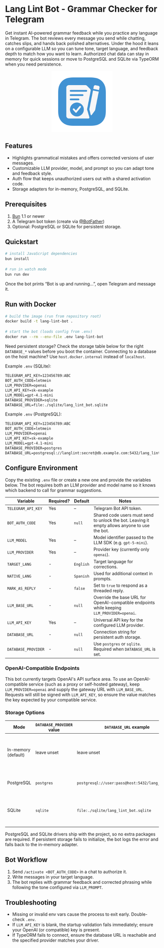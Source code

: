 # Lang Lint Bot - Grammar Checker for Telegram
Get instant AI-powered grammar feedback while you practice any language in Telegram. The bot reviews every message you send while chatting, catches slips, and hands back polished alternatives. Under the hood it leans on a configurable LLM so you can tune tone, target language, and feedback depth to match how you want to learn. Authorized chat data can stay in memory for quick sessions or move to PostgreSQL and SQLite via TypeORM when you need persistence.

<p align="center">
  <img src="docs/assets/logo.png" alt="Lang Lint Bot Logo" width="200">
</p>

## Features
- Highlights grammatical mistakes and offers corrected versions of user messages.
- Customizable LLM provider, model, and prompt so you can adapt tone and feedback style.
- Auth flow that keeps unauthorized users out with a shared activation code.
- Storage adapters for in-memory, PostgreSQL, and SQLite.

## Prerequisites
1. [Bun](https://bun.sh) 1.1 or newer
2. A Telegram bot token (create via [@BotFather](https://t.me/BotFather))
3. Optional: PostgreSQL or SQLite for persistent storage.

## Quickstart
```bash
# install JavaScript dependencies
bun install

# run in watch mode
bun run dev
```

Once the bot prints “Bot is up and running…”, open Telegram and message it.

## Run with Docker
```bash
# build the image (run from repository root)
docker build -t lang-lint-bot .

# start the bot (loads config from .env)
docker run --rm --env-file .env lang-lint-bot
```

Need persistent storage? Check the storage table below for the right `DATABASE_*` values before you boot the container. Connecting to a database on the host machine? Use `host.docker.internal` instead of `localhost`.

Example `.env` (SQLite):
```env
TELEGRAM_API_KEY=123456789:ABC
BOT_AUTH_CODE=letmein
LLM_PROVIDER=openai
LLM_API_KEY=sk-example
LLM_MODEL=gpt-4.1-mini
DATABASE_PROVIDER=sqlite
DATABASE_URL=file:./sqlite/lang_lint_bot.sqlite
```

Example `.env` (PostgreSQL):
```env
TELEGRAM_API_KEY=123456789:ABC
BOT_AUTH_CODE=letmein
LLM_PROVIDER=openai
LLM_API_KEY=sk-example
LLM_MODEL=gpt-4.1-mini
DATABASE_PROVIDER=postgres
DATABASE_URL=postgresql://langlint:secret@db.example.com:5432/lang_lint_bot
```

## Configure Environment
Copy the existing `.env` file or create a new one and provide the variables below. The bot requires both an LLM provider and model name so it knows which backend to call for grammar suggestions.

| Variable | Required? | Default | Notes |
| --- | --- | --- | --- |
| `TELEGRAM_API_KEY` | Yes | – | Telegram Bot API token. |
| `BOT_AUTH_CODE` | Yes | `null` | Shared code users must send to unlock the bot. Leaving it empty allows anyone to use the bot. |
| `LLM_MODEL` | Yes | – | Model identifier passed to the LLM SDK (e.g. `gpt-5-mini`). |
| `LLM_PROVIDER` | Yes | – | Provider key (currently only `openai`). |
| `TARGET_LANG` | - | `English` | Target language for corrections. |
| `NATIVE_LANG` | - | `Spanish` | Used for additional context in prompts. |
| `MARK_AS_REPLY` | - | `false` | Set to `true` to respond as a threaded reply. |
| `LLM_BASE_URL` | - | `null` | Override the base URL for OpenAI-compatible endpoints while keeping `LLM_PROVIDER=openai`. |
| `LLM_API_KEY` | Yes | – | Universal API key for the configured LLM provider. |
| `DATABASE_URL` | - | `null` | Connection string for persistent auth storage. |
| `DATABASE_PROVIDER` | - | `null` | Use `postgres` or `sqlite`. Required when `DATABASE_URL` is set. |

### OpenAI-Compatible Endpoints
This bot currently targets OpenAI's API surface area. To use an OpenAI-compatible service (such as a proxy or self-hosted gateway), keep `LLM_PROVIDER=openai` and supply the gateway URL with `LLM_BASE_URL`. Requests will still be signed with `LLM_API_KEY`, so ensure the value matches the key expected by your compatible service.

### Storage Options
| Mode | `DATABASE_PROVIDER` value | `DATABASE_URL` example | Notes |
| --- | --- | --- | --- |
| In-memory (default) | leave unset | leave unset | No persistence; auth data resets whenever the process restarts. |
| PostgreSQL | `postgres` | `postgresql://user:pass@host:5432/lang_lint_bot` | Requires a running PostgreSQL instance. |
| SQLite | `sqlite` | `file:./sqlite/lang_lint_bot.sqlite` | Stores data in a local SQLite file relative to the project root. |

PostgreSQL and SQLite drivers ship with the project, so no extra packages are required. If persistent storage fails to initialize, the bot logs the error and falls back to the in-memory adapter.

## Bot Workflow
1. Send `/activate <BOT_AUTH_CODE>` in a chat to authorize it.
2. Write messages in your target language.
3. The bot replies with grammar feedback and corrected phrasing while following the tone configured via `LLM_PROMPT`.

## Troubleshooting
- Missing or invalid env vars cause the process to exit early. Double-check `.env`.
- If `LLM_API_KEY` is blank, the startup validation fails immediately; ensure your OpenAI (or compatible) key is present.
- If TypeORM fails to connect, ensure the database URL is reachable and the specified provider matches your driver.
